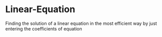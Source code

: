 # Linear-Equation
Finding the solution of a linear equation in the most efficient way by just entering the coefficients of equation
